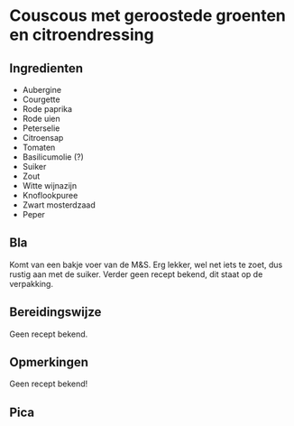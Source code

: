 # Couscous met geroostede groenten en citroendressing

## Ingredienten

  * Aubergine
  * Courgette
  * Rode paprika
  * Rode uien
  * Peterselie
  * Citroensap
  * Tomaten
  * Basilicumolie (?)
  * Suiker
  * Zout
  * Witte wijnazijn
  * Knoflookpuree
  * Zwart mosterdzaad
  * Peper

## Bla

Komt van een bakje voer van de M&S. Erg lekker, wel net iets te zoet, dus rustig aan met de suiker. Verder geen recept bekend, dit staat op de verpakking.

## Bereidingswijze

Geen recept bekend.

## Opmerkingen

Geen recept bekend!

## Pica

